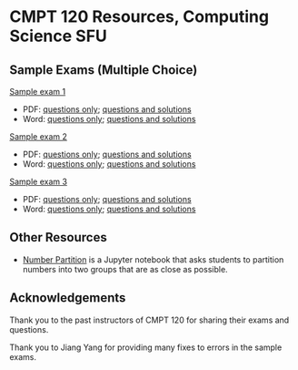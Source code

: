 # CMPT 120 Resources, Computing Science SFU

## Sample Exams (Multiple Choice)

[Sample exam 1](exams/sample1)
- PDF: [questions only](exams/sample1/120_MCQ_final_sample_1.pdf);
[questions and solutions](exams/sample1/120_MCQ_final_sample_1_sol.pdf)
- Word: [questions only](exams/sample1/120_MCQ_final_sample_1.docx);
[questions and solutions](exams/sample1/120_MCQ_final_sample_1_sol.docx)

[Sample exam 2](exams/sample2)
- PDF: [questions only](exams/sample2/120_MCQ_final_sample_2.pdf); 
[questions and solutions](exams/sample2/120_MCQ_final_sample_2_sol.pdf)
- Word: [questions only](exams/sample2/120_MCQ_final_sample_2.docx); 
[questions and solutions](exams/sample1/120_MCQ_final_sample_2_sol.docx)

[Sample exam 3](exams/sample3)
- PDF: [questions only](exams/sample3/120_MCQ_final_sample_3.pdf); 
[questions and solutions](exams/sample3/120_MCQ_final_sample_3_sol.pdf)
- Word: [questions only](exams/sample3/120_MCQ_final_sample_3.docx); 
[questions and solutions](exams/sample3/120_MCQ_final_sample_3_sol.docx)

## Other Resources

- [Number Partition](number_partition/README.md) is a Jupyter notebook that
  asks students to partition numbers into two groups that are as close as
  possible.

## Acknowledgements

Thank you to the past instructors of CMPT 120 for sharing their exams and
questions. 

Thank you to Jiang Yang for providing many fixes to errors in the sample exams.